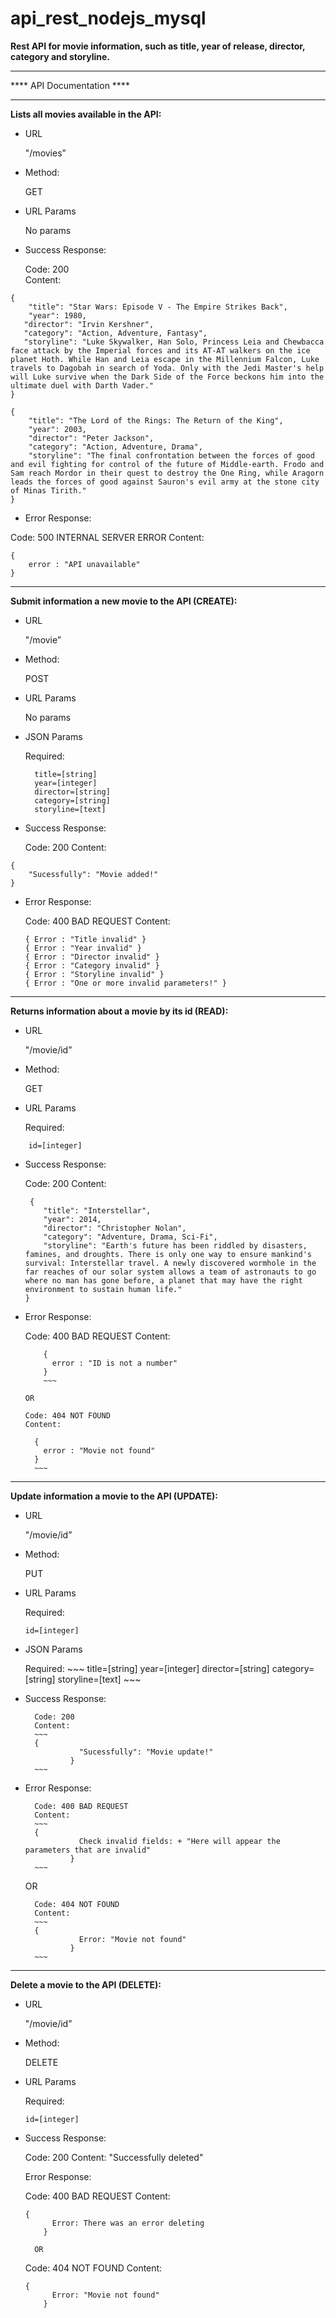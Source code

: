 # api_rest_nodejs_mysql


**Rest API for movie information, such as title, year of release, director, category and storyline.** 
________________________________________________________________________

**** API Documentation ****
________________________________________________________________________

**Lists all movies available in the API:** 

 - URL 
   
   "/movies” 
   
  - Method: 
   
	   GET 
   
   - URL Params 
   
	   No params 
   
   - Success Response: 
   
	   Code: 200  
	   Content:  
~~~
{ 
	"title": "Star Wars: Episode V - The Empire Strikes Back", 
	"year": 1980,
   "director": "Irvin Kershner", 
   "category": "Action, Adventure, Fantasy", 
   "storyline": "Luke Skywalker, Han Solo, Princess Leia and Chewbacca face attack by the Imperial forces and its AT-AT walkers on the ice planet Hoth. While Han and Leia escape in the Millennium Falcon, Luke travels to Dagobah in search of Yoda. Only with the Jedi Master's help will Luke survive when the Dark Side of the Force beckons him into the ultimate duel with Darth Vader."  
} 

{
    "title": "The Lord of the Rings: The Return of the King",
    "year": 2003,
    "director": "Peter Jackson",
    "category": "Action, Adventure, Drama",
    "storyline": "The final confrontation between the forces of good and evil fighting for control of the future of Middle-earth. Frodo and Sam reach Mordor in their quest to destroy the One Ring, while Aragorn leads the forces of good against Sauron's evil army at the stone city of Minas Tirith." 
}

~~~
  
  - Error Response: 
   
   Code: 500 INTERNAL SERVER ERROR 
   Content: 
   ~~~
   { 
	   error : "API unavailable"
   }
   ~~~

________________________________________________________________________

**Submit information a new movie to the API (CREATE):**

- URL 

	"/movie” 

- Method: 

	POST

- URL Params 

	No params

- JSON Params 

	Required:

		title=[string]
		year=[integer]
		director=[string]
		category=[string]
		storyline=[text]

- Success Response: 

	Code: 200 
	Content: 
~~~
{ 
	"Sucessfully": "Movie added!" 
}
~~~

- Error Response:  

	Code: 400 BAD REQUEST
	Content: 
	~~~
	{ Error : "Title invalid" }
	{ Error : "Year invalid" }
	{ Error : "Director invalid" }
	{ Error : "Category invalid" }
	{ Error : "Storyline invalid" }
	{ Error : "One or more invalid parameters!" } 
	~~~

________________________________________________________________________

**Returns information about a movie by its id (READ):**

- URL 

	"/movie/id” 

- Method: 

	GET 

- URL Params 

	Required:
~~~
	id=[integer]
~~~

- Success Response: 

	Code: 200 
	Content:
	~~~
	 { 
	    "title": "Interstellar", 
	    "year": 2014,
	    "director": "Christopher Nolan", 
	    "category": "Adventure, Drama, Sci-Fi", 
	    "storyline": "Earth's future has been riddled by disasters, famines, and droughts. There is only one way to ensure mankind's survival: Interstellar travel. A newly discovered wormhole in the far reaches of our solar system allows a team of astronauts to go where no man has gone before, a planet that may have the right environment to sustain human life." 
	} 
	~~~

- Error Response:  

	Code: 400 BAD REQUEST
	Content: 
	~~~
        { 
          error : "ID is not a number" 
        } 
        ~~~

	OR 

	Code: 404 NOT FOUND 
	Content: 
	~~~ 
        { 
          error : "Movie not found" 
        }  
        ~~~

________________________________________________________________________

**Update information a movie to the API (UPDATE):**

- URL 

	"/movie/id” 

- Method: 

	PUT

- URL Params 

	Required:
	~~~
	id=[integer]
	~~~

- JSON Params

	Required:
		~~~
		title=[string]
		year=[integer]
		director=[string]
		category=[string]
		storyline=[text]
		~~~

- Success Response: 

		Code: 200 
		Content: 
		~~~
		{ 
                  "Sucessfully": "Movie update!" 
                }
		~~~

- Error Response:  

		Code: 400 BAD REQUEST
		Content: 
		~~~
		{ 
                  Check invalid fields: + "Here will appear the parameters that are invalid" 
                } 
		~~~

	OR

		Code: 404 NOT FOUND
		Content: 
		~~~
		{
                  Error: "Movie not found"
                }
		~~~
________________________________________________________________________

**Delete a movie to the API (DELETE):**

- URL 

	"/movie/id” 

- Method: 

	DELETE

- URL Params 

	Required:
	~~~
	id=[integer]
	~~~

- Success Response: 

	Code: 200 
	Content: "Successfully deleted"

	Error Response:  

	Code: 400 BAD REQUEST
	Content: 
	~~~
	{ 
          Error: There was an error deleting 
        }
	~~~

		OR

	Code: 404 NOT FOUND
	Content: 
	~~~
	{
          Error: "Movie not found"
        }
	~~~

